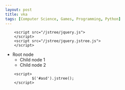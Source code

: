 ```yaml
---
layout: post
title: vka
tags: [Computer Science, Games, Programming, Python]
---
```



        <script src="/jstree/jquery.js">
        </script>
        <script src="/jstree/jquery.jstree.js">
        </script>
<div id="asd">
  <ul>
    <li>Root node
      <ul>
        <li>Child node 1</li>
        <li>Child node 2</li>
      </ul>
    </li>
  </ul>
</div>

        <script>
                $('#asd').jstree();
        </script>
